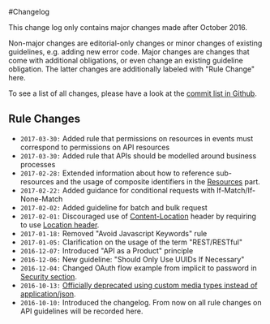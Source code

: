 #Changelog

This change log only contains major changes made after October 2016.

Non-major changes are editorial-only changes or minor changes of existing guidelines, e.g. adding new error code. Major changes are changes that come with additional obligations, or even change an existing guideline obligation. The latter changes are additionally labeled with "Rule Change" here.

To see a list of all changes, please have a look at the [commit list in Github](https://github.com/zalando/restful-api-guidelines/commits/master).

## Rule Changes

* `2017-03-30:` Added rule that permissions on resources in events must correspond to permissions on API resources
* `2017-03-30:` Added rule that APIs should be modelled around business processes
* `2017-02-28:` Extended information about how to reference sub-resources and the usage of composite identifiers in the [Resources](../resources/Resources.md#-bookmust--identify-resources-and-sub-resources-via-path-segments) part.
* `2017-02-22:` Added guidance for conditional requests with If-Match/If-None-Match
* `2017-02-02:` Added guideline for batch and bulk request
* `2017-02-01:` Discouraged use of [Content-Location](../headers/CommonHeaders.md#could-use-contentlocation-header) header by requiring to use [Location header](../headers/CommonHeaders.md#should-use-location-header-instead-of-contentlocation-header).
* `2017-01-18:` Removed "Avoid Javascript Keywords" rule
* `2017-01-05:` Clarification on the usage of the term "REST/RESTful"
* `2016-12-07:` Introduced "API as a Product" principle
* `2016-12-06:` New guideline: "Should Only Use UUIDs If Necessary"
* `2016-12-04:` Changed OAuth flow example from implicit to password in [Security section](../security/Security.md).
* `2016-10-13:` [Officially deprecated using custom media types instead of application/json](../data-formats/DataFormats.md#should-prefer-standard-media-type-name-applicationjson).
* `2016-10-10:` Introduced the changelog. From now on all rule changes on API guidelines will be recorded here.
